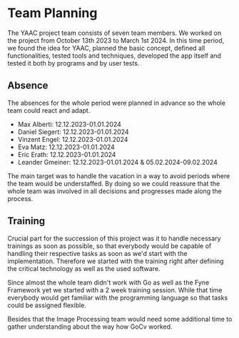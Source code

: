 # Team Planning

The YAAC project team consists of seven team members. We worked on the project from October 13th 2023 to March 1st 2024. In this time period, we found the idea for YAAC, planned the basic concept, defined all functionalities, tested tools and techniques, developed the app itself and tested it both by programs and by user tests.

## Absence 
The absences for the whole period were planned in advance so the whole team could react and adapt. 
- Max Alberti:     12.12.2023-01.01.2024
- Daniel Siegert:  12.12.2023-01.01.2024
- Vinzent Engel:   12.12.2023-01.01.2024
- Eva Matz:        12.12.2023-01.01.2024
- Eric Erath:      12.12.2023-01.01.2024
- Leander Gmeiner: 12.12.2023-01.01.2024 & 05.02.2024-09.02.2024

The main target was to handle the vacation in a way to avoid periods where the team would be understaffed. 
By doing so we could reassure that the whole team was involved in all decisions and progresses made along the process. 

## Training 
Crucial part for the succession of this project was it to handle necessary trainings as soon as possible, so that everybody would be capable of handling their respective tasks as soon as we'd start with the implementation. 
Therefore we started with the training right after defining the critical technology as well as the used software. 

Since almost the whole team didn't work with Go as well as the Fyne Framework yet we started with a 2 week training session. While that time everybody would get familiar with the programming language so that tasks could be assigned flexible. 

Besides that the Image Processing team would need some additional time to gather understanding about the way how GoCv worked.